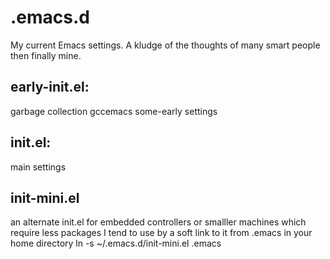 # .emacs.d
My current Emacs settings.  A kludge of the thoughts of many smart people then finally mine.

## early-init.el:
garbage collection
gccemacs
some-early settings

## init.el:
main settings

## init-mini.el
an alternate init.el for embedded controllers or smalller machines which require less packages
I tend to use by a soft link to it from .emacs in your home directory
ln -s ~/.emacs.d/init-mini.el .emacs

